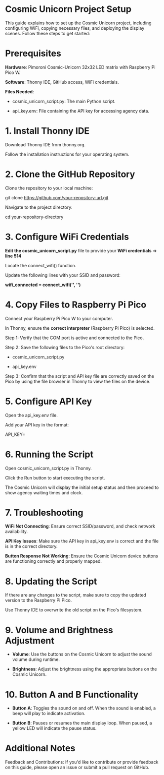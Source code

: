 # Cosmic Unicorn Project Setup

This guide explains how to set up the Cosmic Unicorn project, including configuring WiFi, copying necessary files, and deploying the display scenes. Follow these steps to get started:

# Prerequisites

**Hardware**: Pimoroni Cosmic-Unicorn 32x32 LED matrix with Raspberry Pi Pico W.

**Software**: Thonny IDE, GitHub access, WiFi credentials.

**Files Needed**:

  - cosmic_unicorn_script.py: The main Python script.

  - api_key.env: File containing the API key for accessing agency data.

# 1. Install Thonny IDE

Download Thonny IDE from thonny.org.

Follow the installation instructions for your operating system.

# 2. Clone the GitHub Repository

Clone the repository to your local machine:

git clone https://github.com/your-repository-url.git

Navigate to the project directory:

cd your-repository-directory

# 3. Configure WiFi Credentials

**Edit the cosmic_unicorn_script.py** file to provide your **WiFi credentials** => **line 514**

Locate the connect_wifi() function.

Update the following lines with your SSID and password:

**wifi_connected = connect_wifi('<your-SSID>', '<your-password>')**

# 4. Copy Files to Raspberry Pi Pico

Connect your Raspberry Pi Pico W to your computer.

In Thonny, ensure the **correct interpreter** (Raspberry Pi Pico) is selected.

Step 1: Verify that the COM port is active and connected to the Pico.

Step 2: Save the following files to the Pico's root directory:

  - cosmic_unicorn_script.py

  - api_key.env

Step 3: Confirm that the script and API key file are correctly saved on the Pico by using the file browser in Thonny to view the files on the device.

# 5. Configure API Key

Open the api_key.env file.

Add your API key in the format:

API_KEY=<your-api-key>

# 6. Running the Script

Open cosmic_unicorn_script.py in Thonny.

Click the Run button to start executing the script.

The Cosmic Unicorn will display the initial setup status and then proceed to show agency waiting times and clock.

# 7. Troubleshooting

**WiFi Not Connecting**: Ensure correct SSID/password, and check network availability.

**API Key Issues**: Make sure the API key in api_key.env is correct and the file is in the correct directory.

**Button Response Not Working**: Ensure the Cosmic Unicorn device buttons are functioning correctly and properly mapped.

# 8. Updating the Script

If there are any changes to the script, make sure to copy the updated version to the Raspberry Pi Pico.

Use Thonny IDE to overwrite the old script on the Pico's filesystem.

# 9. Volume and Brightness Adjustment

  - **Volume**: Use the buttons on the Cosmic Unicorn to adjust the sound volume during runtime.

  - **Brightness**: Adjust the brightness using the appropriate buttons on the Cosmic Unicorn.

# 10. Button A and B Functionality

  - **Button A**: Toggles the sound on and off. When the sound is enabled, a beep will play to indicate activation.

  - **Button B**: Pauses or resumes the main display loop. When paused, a yellow LED will indicate the pause status.

# Additional Notes

Feedback and Contributions: If you'd like to contribute or provide feedback on this guide, please open an issue or submit a pull request on GitHub.
